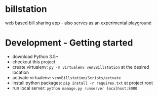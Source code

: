 # billstation
web based bill sharing app - also serves as an experimental playground


# Development - Getting started

- download Python 3.5+
- checkout this project
- create virtualenv: `py -m virtualenv venvBillstation` at the desired location
- activate virtualenv: `venvBillstation/Scripts/actvate`
- install python packages: `pip install -r requires.txt` at project root
- run local server: `python manage.py runserver localhost:8000`